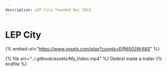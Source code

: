 ```yaml
---
description: LEP City founded Dec 2022
---
```


# LEP City

{% embed url="https://www.voxels.com/play?coords=E@6503W,68S" %}

{% file src="../.gitbook/assets/My_Video.mp4" %}
Dedcel made a trailer
{% endfile %}

